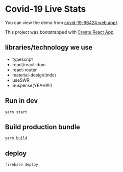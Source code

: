 # Covid-19 Live Stats

You can view the demo from [covid-19-96424.web.app/](https://covid-19-96424.web.app/).

This project was bootstrapped with [Create React App](https://github.com/facebook/create-react-app).

## libraries/technology we use

- typescript
- react/react-dom
- react-router
- material-design(mdc)
- useSWR
- Suspense(YEAH!!!!)

## Run in dev

```yarn start```

## Build production bundle

```yarn build```

## deploy

```firebase deploy```
